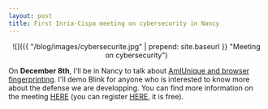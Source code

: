 ```yaml
---
layout: post
title: First Inria-Cispa meeting on cybersecurity in Nancy
---
```

<div style="text-align:center" markdown="1">
![]({{ "/blog/images/cybersecurite.jpg" | prepend: site.baseurl }} "Meeting on cybersecurity")
</div>

On **December 8th**, I'll be in Nancy to talk about [AmIUnique and browser fingerprinting](https://www.inria.fr/en/centre/nancy/innovation/rii-2016/demos/amiunique). I'll demo Blink for anyone who is interested to know more about the defense we are developping. You can find more information on the meeting [HERE](https://www.inria.fr/en/centre/nancy/innovation/rii-2016/presentation) (you can register [HERE](http://forms.loria.fr/inscription-a-la-rencontre-inria-industrie/), it is free).
